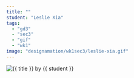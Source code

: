 ```yaml
---
title: ""
student: "Leslie Xia"
tags:
  - "gd3"
  - "sec3"
  - "gif"
  - "wk1"
image: "designamation/wk1sec3/leslie-xia.gif"
---
```


<img src="{{urls.media}}/{{ image }}" alt="{{ title }}"/>
by {{ student }}


